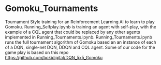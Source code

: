 # Gomoku_Tournaments
Tournament Style training for an Reinforcement Learning AI to learn to play Gomoku. Running_Selfplay.ipynb is training an agent with self-play, with the example of a CQL agent that could be replaced by any other agents implemented in Running_Tournaments.ipynb. Running_Tournaments.ipynb runs the full tournament algorithm of Gomoku based an an instance of each of a DQN, single-net DQN, DDQN and CQL agent. Some of our code for the game play is based on this repo https://github.com/bokidigital/DQN_5x5_Gomoku

